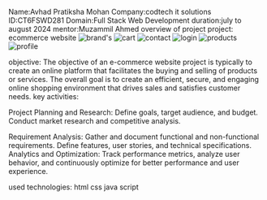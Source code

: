 Name:Avhad Pratiksha Mohan
Company:codtech it solutions
ID:CT6FSWD281
Domain:Full Stack Web Development
duration:july to august 2024
mentor:Muzammil Ahmed
                overview of project
project: ecommerce website
 ![brand's](https://github.com/user-attachments/assets/20d6472f-16c4-4e32-8187-8e835be3387e)
![cart](https://github.com/user-attachments/assets/ca81d332-5846-4af1-90b5-3231a847e94c)
![contact](https://github.com/user-attachments/assets/891ccfe8-a8f6-4f07-b8b6-927d18308138)
![login](https://github.com/user-attachments/assets/4cdba7e8-b59f-414d-a852-2144075d6890)
![products](https://github.com/user-attachments/assets/1de92379-14d9-4054-a3c2-7467321cc81c)
![profile](https://github.com/user-attachments/assets/c05aa7ef-d123-4bbe-b83a-1d4c3ddd4d4b)

 objective: 
  The objective of an e-commerce website project is typically to create an online platform that facilitates the buying and selling of products or services.
The overall goal is to create an efficient, secure, and engaging online shopping environment that drives sales and satisfies customer needs.
key activities: 


Project Planning and Research: Define goals, target audience, and budget. Conduct market research and competitive analysis.

Requirement Analysis: Gather and document functional and non-functional requirements. Define features, user stories, and technical specifications.
Analytics and Optimization: Track performance metrics, analyze user behavior, and continuously optimize for better performance and user experience.

 used technologies: 
html     css      java script 
 
